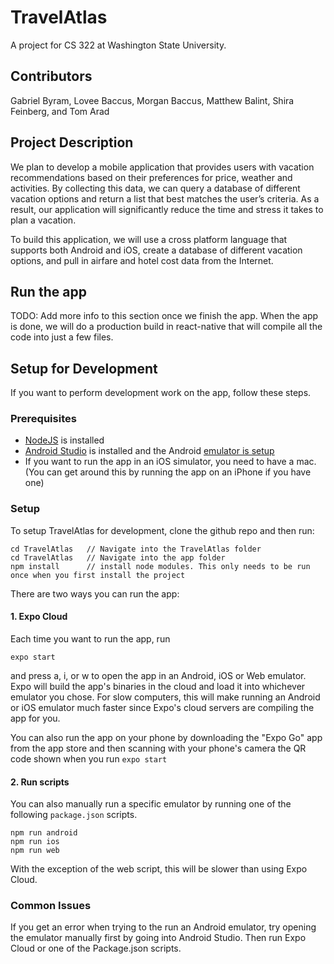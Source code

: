 # TravelAtlas
A project for CS 322 at Washington State University.

## Contributors

Gabriel Byram, Lovee Baccus, Morgan Baccus, Matthew Balint, Shira Feinberg, and Tom Arad

## Project Description

We plan to develop a mobile application that provides users with vacation recommendations based on their preferences for price, weather and activities. By collecting this data, we can query a database of different vacation options and return a list that best matches the user’s criteria. As a result, our application will significantly reduce the time and stress it takes to plan a vacation.

To build this application, we will use a cross platform language that supports both Android and iOS, create a database of different vacation options, and pull in airfare and hotel cost data from the Internet.

## Run the app

TODO: Add more info to this section once we finish the app. When the app is done, we will do a production build in react-native that will compile all the code into just a few files.

## Setup for Development

If you want to perform development work on the app, follow these steps.

### Prerequisites

- [NodeJS](https://nodejs.org/en/) is installed
- [Android Studio](https://developer.android.com/studio/) is installed and the Android [emulator is setup](https://docs.expo.io/workflow/android-studio-emulator/)
- If you want to run the app in an iOS simulator, you need to have a mac. (You can get around this by running the app on an iPhone if you have one)

### Setup

To setup TravelAtlas for development, clone the github repo and then run:

```
cd TravelAtlas   // Navigate into the TravelAtlas folder
cd TravelAtlas   // Navigate into the app folder
npm install      // install node modules. This only needs to be run once when you first install the project
```
There are two ways you can run the app:

#### 1. Expo Cloud
Each time you want to run the app, run
```
expo start
```
and press a, i, or w to open the app in an Android, iOS or Web emulator. Expo will build the app's binaries in the cloud and load it into whichever emulator you chose. For slow computers, this will make running an Android or iOS emulator much faster since Expo's cloud servers are compiling the app for you.

You can also run the app on your phone by downloading the "Expo Go" app from the app store and then scanning with your phone's camera the QR code shown when you run `expo start`

#### 2. Run scripts
You can also manually run a specific emulator by running one of the following `package.json` scripts.
```
npm run android
npm run ios
npm run web
```
With the exception of the web script, this will be slower than using Expo Cloud.

### Common Issues
If you get an error when trying to the run an Android emulator, try opening the emulator manually first by going into Android Studio. Then run Expo Cloud or one of the Package.json scripts.
